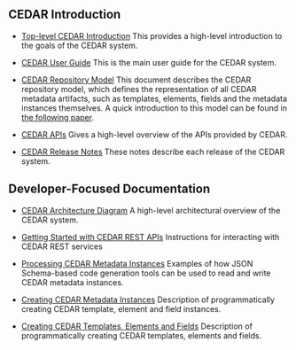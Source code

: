 
## CEDAR Introduction

* [Top-level CEDAR Introduction](https://metadatacenter.org/) This provides a high-level introduction to the goals of the CEDAR system.

* [CEDAR User Guide](https://metadatacenter.github.io/cedar-manual/) This is the main user guide for the CEDAR system.

* [CEDAR Repository Model](https://metadatacenter.org/tools-training/outreach/cedar-template-model) This document describes the CEDAR repository model, which defines the representation of all CEDAR metadata artifacts, such as templates, elements, fields and the metadata instances themselves. A quick introduction to this model can be found in [the following paper](https://metadatacenter.org/open-repository-model-acquiring-knowledge-about-scientific-experiments). 

* [CEDAR APIs](https://more.metadatacenter.org/tools-training/cedar-api) Gives a high-level overview of the APIs provided by CEDAR.

* [CEDAR Release Notes](https://github.com/metadatacenter/cedar-project/releases) These notes describe each release of the CEDAR system.

## Developer-Focused Documentation

* [CEDAR Architecture Diagram](https://github.com/metadatacenter/cedar-docs/blob/develop/diagrams/cedar_architecture/CEDAR%20Architecture.pdf) A high-level architectural overview of the CEDAR system.

* [Getting Started with CEDAR REST APIs](https://github.com/metadatacenter/cedar-docs/wiki/CEDAR-REST-APIs) Instructions for interacting with CEDAR REST services

* [Processing CEDAR Metadata Instances](https://github.com/metadatacenter/cedar-docs/wiki/Processing-CEDAR-Template-Instances) Examples of how JSON Schema-based code generation tools can be used to read and write CEDAR metadata instances.

* [Creating CEDAR Metadata Instances](https://github.com/metadatacenter/cedar-docs/wiki/CEDAR-Template,-Element,-and-Field-Instances) Description of programmatically creating CEDAR template, element and field instances.

* [Creating CEDAR Templates, Elements and Fields](https://github.com/metadatacenter/cedar-docs/wiki/CEDAR-Template,-Element,-and-Fields) Description of programmatically creating CEDAR templates, elements and fields.



